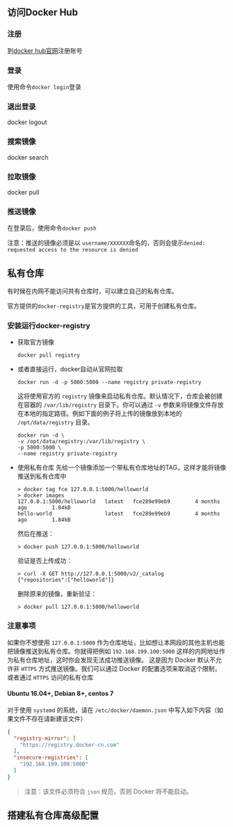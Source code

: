 ## 访问Docker Hub

### 注册

到[docker hub官网](https://docs.docker.com/)注册账号

### 登录

使用命令`docker login`登录

### 退出登录

docker logout

### 搜索镜像

docker search

### 拉取镜像

docker pull

### 推送镜像

在登录后，使用命令`docker push`

注意：推送的镜像必须是以  `username/XXXXXX`命名的，否则会提示`denied: requested access to the resource is denied`



## 私有仓库

有时候在内网不能访问共有仓库时，可以建立自己的私有仓库。

官方提供的`docker-registry`是官方提供的工具，可用于创建私有仓库。

### 安装运行docker-registry

* 获取官方镜像

  ```
  docker pull registry
  ```

* 或者直接运行，docker自动从官网拉取

  ```
  docker run -d -p 5000:5000 --name registry private-registry
  ```

  这将使用官方的 `registry` 镜像来启动私有仓库。默认情况下，仓库会被创建在容器的 `/var/lib/registry` 目录下。你可以通过 `-v` 参数来将镜像文件存放在本地的指定路径。例如下面的例子将上传的镜像放到本地的 `/opt/data/registry` 目录。

  ```shell
  docker run -d \
  -v /opt/data/registry:/var/lib/registry \
  -p 5000:5000 \
  --name registry private-registry
  ```

* 使用私有仓库
  先给一个镜像添加一个带私有仓库地址的TAG，这样才能将镜像推送到私有仓库中

  ```
  > docker tag fce 127.0.0.1:5000/helloworld
  > docker images
  127.0.0.1:5000/helloworld   latest   fce289e99eb9        4 months ago        1.84kB
  hello-world                 latest   fce289e99eb9        4 months ago        1.84kB
  
  ```

  然后在推送：

  ```
  > docker push 127.0.0.1:5000/helloworld
  ```

  验证是否上传成功：

  ```
  > curl -X GET http://127.0.0.1:5000/v2/_catalog
  {"repositories":["helloworld"]}
  ```

  删除原来的镜像，重新验证：

  ```
  > docker pull 127.0.0.1:5000/helloworld
  ```

  

 ### 注意事项

如果你不想使用 `127.0.0.1:5000` 作为仓库地址，比如想让本网段的其他主机也能把镜像推送到私有仓库。你就得把例如 `192.168.199.100:5000` 这样的内网地址作为私有仓库地址，这时你会发现无法成功推送镜像。
这是因为 Docker 默认不允许非 `HTTPS` 方式推送镜像。我们可以通过 Docker 的配置选项来取消这个限制，或者通过 `HTTPS` 访问的私有仓库

#### Ubuntu 16.04+, Debian 8+, centos 7

对于使用 `systemd` 的系统，请在 `/etc/docker/daemon.json` 中写入如下内容（如果文件不存在请新建该文件）

```json
{
  "registry-mirror": [
    "https://registry.docker-cn.com"
  ],
  "insecure-registries": [
    "192.168.199.100:5000"
  ]
}
```

> 注意：该文件必须符合 `json` 规范，否则 Docker 将不能启动。

## 搭建私有仓库高级配置

